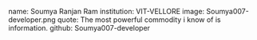 name: Soumya Ranjan Ram
institution: VIT-VELLORE
image: Soumya007-developer.png
quote: The most powerful commodity i know of is information.
github: Soumya007-developer